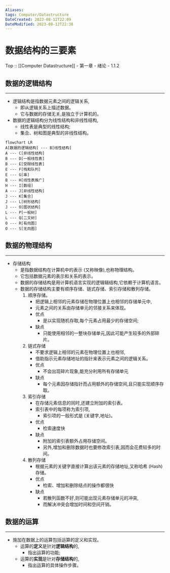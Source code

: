 ```yaml
---
Aliases: 
tags: Computer/Datastructure 
DateCreated: 2023-08-12T22:09
DateModified: 2023-08-12T22:38
---
```

# 数据结构的三要素

Top :: [[Computer Datastructure]] - 第一章 - 绪论 - 1.1.2

## 数据的逻辑结构
---
- 逻辑结构是指数据元素之间的逻辑关系,
	- 即从逻辑关系上描述数据。
	- 它与数据的存储无关,是独立于计算机的。
- 数据的逻辑结构分为线性结构和非线性结构,
	- 线性表是典型的线性结构;
	- 集合、树和图是典型的非线性结构。

```mermaid
flowchart LR
A[数据的逻辑结构] --- B[线性结构]
A --- C[非线性结构]
B --- D[一般线性表]
B --- E[受限线性表]
E --- F[栈和队列]
E --- G[串]
B --- H[线性表推广]
H --- I[数组]
A --- J[非线性结构]
J --- K[集合]
J --- L[树形结构]
J --- O[图状结构]
L --- P[一般树]
L --- Q[二叉树]
O --- R[有向图]
O --- S[无向图]
```

## 数据的物理结构
---
- 存储结构
	- 是指数据结构在计算机中的表示 (又称映像),也称物理结构。
	- 它包括数据元素的表示和关系的表示。
	- 数据的存储结构是用计算机语言实现的逻辑辑结构,它依赖于计算机语言。
	- 数据的存储结构主要有顺序存储、链式存储、索引存储和散列存储。
		1. 顺序存储。
			- 把逻辑上相邻的元素存储在物理位置上也相邻的存储单元中,
			- 元素之间的关系由存储单元的邻接关系来体现。
			- 优点
				- 是以实现随机存取,每个元素占用最少的存储空间;
			- 缺点
				- 只能使用相邻的一整块存储单元,因此可能产生较多的外部碎片。
		2. 链式存储
			- 不要求逻辑上相邻的元素在物理位置上也相邻,
			- 借助指示元素存储地址的指针来表示元素之间的逻辑关系。
			- 优点
				- 不会出现碎片现象,能充分利用所有存储单元
			- 缺点
				- 每个元素因存储指针而占用额外的存储空间,且只能实现顺序存取。
		3. 索引存储
			- 在存储元素信息的同时,还建立附加的索引表。
			- 索引表中的每项称为索引项,
				- 索引项的一般形式是 (关键字,地址)。
			- 优点
				- 检索速度快
			- 缺点
				- 附加的索引表额外占用存储空间。
				- 另外,增加和删除数据时也要修改索引表,因而会花费较多的时间。
		4. 散列存储
			- 根据元素的关键字直接计算出该元素的存储地址,又称哈希 (Hash) 存储。
			- 优点
				- 检索、增加和删除结点的操作都很快
			- 缺点
				- 若散列函数不好,则可能出现元素存储单元的冲突,
				- 而解决冲突会增加时间和空间开销。

## 数据的运算
---
- 施加在数据上的运算包括运算的定义和实现。
	- 运算的**定义**是针对**逻辑结构**的,
		- 指出运算的功能;
	- 运算的**实现**是针对**存储结构**的,
		- 指出运算的具体操作步骤。
